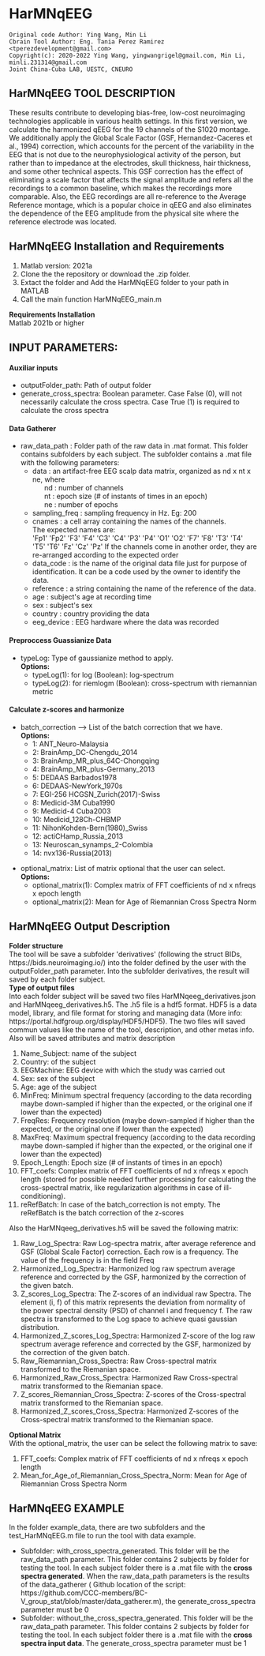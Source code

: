 # HarMNqEEG

    Original code Author: Ying Wang, Min Li
    Cbrain Tool Author: Eng. Tania Perez Ramirez <tperezdevelopment@gmail.com>
    Copyright(c): 2020-2022 Ying Wang, yingwangrigel@gmail.com, Min Li, minli.231314@gmail.com
    Joint China-Cuba LAB, UESTC, CNEURO


<h2 dir="auto">HarMNqEEG TOOL DESCRIPTION</h2>
These results contribute to developing bias-free, low-cost neuroimaging technologies applicable in various health settings.
In this first version, we calculate the harmonized qEEG for the 19 channels of the S1020 montage. 
We additionally apply the Global Scale Factor (GSF, Hernandez-Caceres et al., 1994) correction, which accounts for the percent 
of the variability in the EEG that is not due to the neurophysiological activity of the person, but rather than to impedance 
at the electrodes, skull thickness, hair thickness, and some other technical aspects. This GSF correction has the effect of 
eliminating a scale factor that affects the signal amplitude and refers all the recordings to a common baseline, which makes 
the recordings more comparable. Also, the EEG recordings are all re-reference to the Average Reference montage, which is a popular
choice in qEEG and also eliminates the dependence of the EEG amplitude from the physical site where the reference electrode was located.</br>


<h2 dir="auto">HarMNqEEG Installation and Requirements</h2>
<ol dir="auto">
<li>Matlab version: 2021a</li>
<li> Clone the the repository or download the .zip folder. </li>
<li>Extact the folder and Add the HarMNqEEG folder to your path in MATLAB</li>
<li> Call the main function HarMNqEEG_main.m</li>

</ol>

<strong> Requirements Installation</strong></br>
Matlab 2021b or higher


<h2 dir="auto">INPUT PARAMETERS:</h2> 
<h4>Auxiliar inputs</h4>
<ul>
<li>outputFolder_path: Path of output folder</li>
<li>generate_cross_spectra: Boolean parameter. Case False (0), will not  necessarily calculate the cross spectra. Case True (1) is required to calculate the cross spectra</li>
</ul>

<h4>Data Gatherer</h4>
<ul>
<li>raw_data_path : Folder path of the raw data in .mat format. This folder contains subfolders by each subject. 
                             The subfolder contains a .mat file with the following parameters:</br>
<ul>                              
							<li>  data  : an artifact-free EEG scalp data matrix, organized as nd x nt x ne, where</br>
                                              <ul style="list-style-type: none;"><li>    nd : number of channels</li>
                                                 <li> nt : epoch size (# of instants of times in an epoch)</li>
                                                 <li> ne : number of epochs</li></ul>
                              <li>   sampling_freq : sampling frequency in Hz. Eg: 200</li>
                              <li>   cnames    : a cell array containing the names of the channels. </br>
							                      The expected names are:</br>
                                                  'Fp1'    'Fp2'    'F3'    'F4'    'C3'    'C4'    'P3'    'P4'    'O1'    'O2'    'F7'    'F8'    'T3'    'T4'    'T5'    'T6'    'Fz'    'Cz'    'Pz'
                                                  If the channels come in another order, they are re-arranged according to the expected order</li>
                               <li>  data_code     : is the name of the original data file just for purpose of identification. It can be a code used by the owner to identify the data.</li>
                              <li>   reference     : a string containing the name of the reference of the data.</li>
                               <li>  age           : subject's age at recording time</li>
                               <li>  sex           : subject's sex</li>
                               <li>  country       : country providing the data</li>
                               <li>  eeg_device    : EEG hardware where the data was recorded</li>
								</ul></li></ul>
								
<h4>Preproccess Guassianize Data </h4>
<ul> <li>typeLog: Type of gaussianize method to apply. </br> 
										<strong>Options:</strong></br>
                                   <ul><li> typeLog(1): for log (Boolean):     log-spectrum</li>
                                    <li>typeLog(2): for riemlogm (Boolean): cross-spectrum with riemannian metric</li></ul>
</li></ul>									
									


<h4>Calculate z-scores and harmonize </h4>
<ul>
<li>batch_correction --> List of the batch correction that we have. </br>
				     <strong>Options:</strong></br>
		<ul>			 
                    <li> 1:  ANT_Neuro-Malaysia</li>
                    <li> 2:  BrainAmp_DC-Chengdu_2014</li>
                    <li> 3:  BrainAmp_MR_plus_64C-Chongqing</li>
                    <li> 4:  BrainAmp_MR_plus-Germany_2013</li>
                    <li> 5:  DEDAAS Barbados1978</li>
                    <li> 6:  DEDAAS-NewYork_1970s</li>
                    <li> 7:  EGI-256 HCGSN_Zurich(2017)-Swiss</li>
                    <li> 8:  Medicid-3M Cuba1990</li>
                    <li> 9:  Medicid-4 Cuba2003</li>
                    <li> 10: Medicid_128Ch-CHBMP</li>
                    <li> 11: NihonKohden-Bern(1980)_Swiss</li>
                    <li> 12: actiCHamp_Russia_2013</li>
                    <li> 13: Neuroscan_synamps_2-Colombia</li>
                    <li> 14: nvx136-Russia(2013)</li>
	   </ul>							

</ul>

<ul> <li>optional_matrix: List of matrix optional that the user can select. </br> 
										<strong>Options:</strong></br>
                                   <ul><li> optional_matrix(1): Complex matrix of FFT coefficients of nd x nfreqs x epoch length</li>
                                    <li>optional_matrix(2): Mean for Age of Riemannian Cross Spectra Norm</li></ul>
</li></ul>									
					

<h2 dir="auto">HarMNqEEG Output Description</h2>
<strong>Folder structure</strong></br>
The tool will be save a subfolder 'derivatives' (following the struct BIDs, https://bids.neuroimaging.io/) into the folder defined by the user with the outputFolder_path parameter. Into the subfolder derivatives, the result will saved by each folder subject. </br>
<strong>Type of output files</strong></br>
Into each folder subject will be saved two files HarMNqeeg_derivatives.json and HarMNqeeg_derivatives.h5. The .h5 file is a hdf5 format. HDF5 is a data model, library, and file format for storing and managing data (More info: https://portal.hdfgroup.org/display/HDF5/HDF5). The two files will saved commun values like the name of the tool, description, and other metas info. Also will be saved attributes and matrix description</br>
<ol>
   <li>Name_Subject: name of the subject</li>
   <li>Country: of the subject</li>
   <li>EEGMachine: EEG device with which the study was carried out</li>
   <li>Sex: sex of the subject</li>
   <li>Age: age of the subject</li>
   <li>MinFreq: Minimum spectral frequency (according to the data recording maybe down-sampled if higher than the expected, or the original one if lower than the expected)</li>
   <li>FreqRes: Frequency resolution (maybe down-sampled if higher than the expected, or the original one if lower than the expected)</li>
   <li>MaxFreq: Maximum spectral frequency (according to the data recording maybe down-sampled if higher than the expected, or the original one if lower than the expected) </li>
   <li>Epoch_Length: Epoch size (# of instants of times in an epoch)</li>
   <li>FFT_coefs: Complex matrix of FFT coefficients of nd x nfreqs x epoch length (stored for possible needed further processing for calculating the cross-spectral matrix, like regularization algorithms in case of ill-conditioning).</li>
   <li>reRefBatch: In case of the batch_correction is not empty. The reRefBatch is the batch correction of the z-scores</li>
</ol>
   
Also the HarMNqeeg_derivatives.h5 will be saved the following matrix:   
<ol>
   <li>Raw_Log_Spectra: Raw Log-spectra matrix, after average reference and GSF (Global Scale Factor) correction. Each row is a frequency. The value of the frequency is in the field Freq</li>
   <li>Harmonized_Log_Spectra: Harmonized log raw spectrum average reference and corrected by the GSF, harmonized by the correction of the given batch.</li>
   <li>Z_scores_Log_Spectra: The Z-scores of an individual raw Spectra. The element (i, f) of this matrix represents the deviation from normality of the power spectral density (PSD) of channel i and frequency f. The raw spectra is transformed to the Log space to achieve quasi gaussian distribution.</li>
   <li>Harmonized_Z_scores_Log_Spectra: Harmonized Z-score of the log raw spectrum average reference and corrected by the GSF, harmonized by the correction of the given batch.</li>
   <li>Raw_Riemannian_Cross_Spectra: Raw Cross-spectral matrix transformed to the Riemanian space.</li>
   <li>Harmonized_Raw_Cross_Spectra: Harmonized Raw Cross-spectral matrix transformed to the Riemanian space.</li>
   <li>Z_scores_Riemannian_Cross_Spectra: Z-scores of the Cross-spectral matrix transformed to the Riemanian space.</li>
   <li>Harmonized_Z_scores_Cross_Spectra: Harmonized Z-scores of the Cross-spectral matrix transformed to the Riemanian space.</li>   

</ol>

<strong>Optional Matrix</strong></br>
With the optional_matrix, the user can be select the following matrix to save:
<ol>
  <li>FFT_coefs: Complex matrix of FFT coefficients of nd x nfreqs x epoch length</li>
  <li>Mean_for_Age_of_Riemannian_Cross_Spectra_Norm: Mean for Age of Riemannian Cross Spectra Norm</li>
</ol>


<h2 dir="auto">HarMNqEEG EXAMPLE</h2>
In the folder example_data, there are two subfolders and the test_HarMNqEEG.m file to run the tool with data example.

<ul>
  <li>Subfolder: with_cross_spectra_generated. This folder will be the raw_data_path parameter. This folder contains 2 subjects by folder for testing the tool. In each subject folder there is a .mat file with the <strong>cross spectra generated</strong>. When the raw_data_path parameters is the results of the data_gatherer ( Github location of the script: https://github.com/CCC-members/BC-V_group_stat/blob/master/data_gatherer.m), the generate_cross_spectra parameter must be 0 </li>
  <li>Subfolder: without_the_cross_spectra_generated. This folder will be the raw_data_path parameter. This folder contains 2 subjects by folder for testing the tool. In each subject folder there is a .mat file with the <strong>cross spectra input data</strong>. The generate_cross_spectra parameter must be 1 </li>
</ul>
